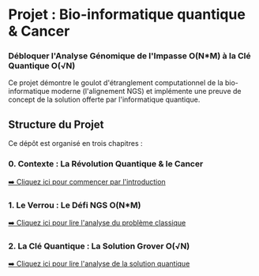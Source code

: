# Projet : Bio-informatique quantique & Cancer

### Débloquer l'Analyse Génomique de l'Impasse O(N*M) à la Clé Quantique O(√N)

Ce projet démontre le goulot d'étranglement computationnel de la bio-informatique moderne (l'alignement NGS) et implémente une preuve de concept de la solution offerte par l'informatique quantique.

## Structure du Projet

Ce dépôt est organisé en trois chapitres :

### 0. Contexte : La Révolution Quantique & le Cancer

[➡️ Cliquez ici pour commencer par l'introduction]()

### 1. Le Verrou : Le Défi NGS O(N*M)

[➡️ Cliquez ici pour lire l'analyse du problème classique]()

### 2. La Clé Quantique : La Solution Grover O(√N)

[➡️ Cliquez ici pour lire l'analyse de la solution quantique]()
